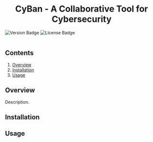 <h1 align="center">CyBan - A Collaborative Tool for Cybersecurity</h1>
<div id="badges" align="left">
  <img src="https://img.shields.io/badge/version-v1.1-blue" alt="Version Badge"/>
  <img src="https://img.shields.io/github/license/rjs3c/cyban" alt="License Badge"/>
</div>
<br>

## Contents
1. [Overview](#overview)
2. [Installation](#installation)
3. [Usage](#usage)

## Overview
Description.
## Installation
## Usage
